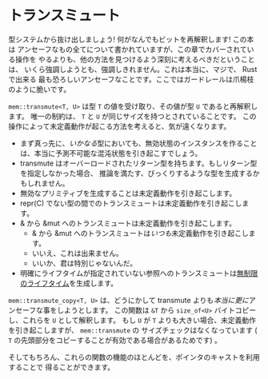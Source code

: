 <!--
# Transmutes
-->

# トランスミュート

<!--
Get out of our way type system! We're going to reinterpret these bits or die
trying! Even though this book is all about doing things that are unsafe, I
really can't emphasize that you should deeply think about finding Another Way
than the operations covered in this section. This is really, truly, the most
horribly unsafe thing you can do in Rust. The railguards here are dental floss.
-->

型システムから抜け出しましょう! 何がなんでもビットを再解釈します! この本は
アンセーフなもの全てについて書かれていますが、この章でカバーされている操作を
やるよりも、他の方法を見つけるよう深刻に考えるべきだということは、
いくら強調しようとも、強調しきれません。これは本当に、マジで、 Rust で出来る
最も恐ろしいアンセーフなことです。ここではガードレールは爪楊枝のように脆いです。

<!--
`mem::transmute<T, U>` takes a value of type `T` and reinterprets it to have
type `U`. The only restriction is that the `T` and `U` are verified to have the
same size. The ways to cause Undefined Behavior with this are mind boggling.
-->

`mem::transmute<T, U>` は型 `T` の値を受け取り、その値が型 `U` であると再解釈します。
唯一の制約は、 `T` と `U` が同じサイズを持つとされていることです。
この操作によって未定義動作が起こる方法を考えると、気が遠くなります。

<!--
* First and foremost, creating an instance of *any* type with an invalid state
  is going to cause arbitrary chaos that can't really be predicted.
* Transmute has an overloaded return type. If you do not specify the return type
  it may produce a surprising type to satisfy inference.
* Making a primitive with an invalid value is UB
* Transmuting between non-repr(C) types is UB
* Transmuting an & to &mut is UB
    * Transmuting an & to &mut is *always* UB
    * No you can't do it
    * No you're not special
* Transmuting to a reference without an explicitly provided lifetime
  produces an [unbounded lifetime]
-->

* まず真っ先に、*いかなる*型においても、無効状態のインスタンスを作ることは、本当に予測不可能な混沌状態を引き起こすでしょう。
* transmute はオーバーロードされたリターン型を持ちます。もしリターン型を指定しなかった場合、
  推論を満たす、びっくりするような型を生成するかもしれません。
* 無効なプリミティブを生成することは未定義動作を引き起こします。
* repr(C) でない型の間でのトランスミュートは未定義動作を引き起こします。
* & から &mut へのトランスミュートは未定義動作を引き起こします。
    * & から &mut へのトランスミュートは*いつも*未定義動作を引き起こします。
    * いいえ、これは出来ません。
    * いいか、君は特別じゃないんだ。
* 明確にライフタイムが指定されていない参照へのトランスミュートは[無制限のライフタイム]を生成します。

<!--
`mem::transmute_copy<T, U>` somehow manages to be *even more* wildly unsafe than
this. It copies `size_of<U>` bytes out of an `&T` and interprets them as a `U`.
The size check that `mem::transmute` has is gone (as it may be valid to copy
out a prefix), though it is Undefined Behavior for `U` to be larger than `T`.
-->

`mem::transmute_copy<T, U>` は、どうにかして transmute よりも*本当に更に*アンセーフな事をしようとします。
この関数は `&T` から `size_of<U>` バイトコピーし、これらを `U` として解釈します。
もし `U` が `T` よりも大きい場合、未定義動作を引き起こしますが、 `mem::transmute` の
サイズチェックはなくなっています ( `T` の先頭部分をコピーすることが有効である場合があるためです) 。

<!--
Also of course you can get most of the functionality of these functions using
pointer casts.
-->

そしてもちろん、これらの関数の機能のほとんどを、ポインタのキャストを利用することで
得ることができます。


[無制限のライフタイム]: unbounded-lifetimes.html
